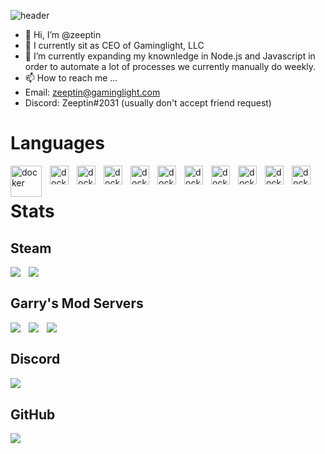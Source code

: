 ![header](https://capsule-render.vercel.app/api?type=transparent&fontColor=ad0000&text=Zeeptin&height=150&fontSize=60&desc=CEO%2FSoftware%20Enthusiast&descAlignY=75&descAlign=60)
- 👋 Hi, I’m @zeeptin
- 👀 I currently sit as CEO of Gaminglight, LLC
- 🌱 I’m currently expanding my knownledge in Node.js and Javascript in order to automate a lot of processes we currently manually do weekly.
- 📫 How to reach me ...
-   Email: zeeptin@gaminglight.com
-   Discord: Zeeptin#2031 (usually don't accept friend request)

# Languages
<div style='background-color: gray;'>
<img align='left' alt='docker' width='50px' style='padding-right:10px' src="https://cdn.jsdelivr.net/gh/devicons/devicon/icons/nodejs/nodejs-plain-wordmark.svg" />
<img align='left' alt='docker' width='30px' style='padding-right:10px' src="https://cdn.jsdelivr.net/gh/devicons/devicon/icons/lua/lua-original-wordmark.svg" />
<img align='left' alt='docker' width='30px' style='padding-right:10px' src="https://cdn.jsdelivr.net/gh/devicons/devicon/icons/mongodb/mongodb-original-wordmark.svg" />
<img align='left' alt='docker' width='30px' style='padding-right:10px' src="https://cdn.jsdelivr.net/gh/devicons/devicon/icons/mysql/mysql-original-wordmark.svg" />
<img align='left' alt='docker' width='30px' style='padding-right:10px' src="https://cdn.jsdelivr.net/gh/devicons/devicon/icons/html5/html5-original-wordmark.svg" />
<img align='left' alt='docker' width='30px' style='padding-right:10px' src="https://cdn.jsdelivr.net/gh/devicons/devicon/icons/css3/css3-original-wordmark.svg" />
<img align='left' alt='docker' width='30px' style='padding-right:10px' src="https://cdn.jsdelivr.net/gh/devicons/devicon/icons/nginx/nginx-original.svg" />
<img align='left' alt='docker' width='30px' style='padding-right:10px' src="https://cdn.jsdelivr.net/gh/devicons/devicon/icons/unrealengine/unrealengine-original.svg" />
<img align='left' alt='docker' width='30px' style='padding-right:10px' src="https://cdn.jsdelivr.net/gh/devicons/devicon/icons/docker/docker-original.svg" />
<img align='left' alt='docker' width='30px' style='padding-right:10px' src="https://cdn.jsdelivr.net/gh/devicons/devicon/icons/vscode/vscode-original.svg" />
<img align='left' alt='docker' width='30px' style='padding-right:10px' src="https://cdn.jsdelivr.net/gh/devicons/devicon/icons/ubuntu/ubuntu-plain-wordmark.svg" />
</div>
<br />

#



# Stats
## Steam
<img align='left' style='padding-right:10px' src='https://staging.shields.io/badge/dynamic/xml?url=https://steamcommunity.com/groups/GaminglightRP/memberslistxml/?xml=1&label=Steam%20Group&query=//memberList/groupDetails/memberCount&color=ad0000&suffix=%20Members&logo=steam'>
<img align='left' style='padding-right:10px' src='https://staging.shields.io/badge/Workshop%20Subs-566%2C255-ad0000?logo=steam'>
<br />

## Garry's Mod Servers
<img align='left' style='padding-right:10px' src='https://img.shields.io/uptimerobot/ratio/7/m790583038-5552c0717c60373c332380c6?label=SCPRP%20Uptime'>
<img align='left' style='padding-right:10px' src='https://img.shields.io/uptimerobot/ratio/7/m790583036-11a54badca2895f6e99fc03c?label=ImperialRP%20Uptime'>
<img align='left' style='padding-right:10px' src='https://img.shields.io/uptimerobot/ratio/7/m790583039-517bd1c235c09e1f02ec6e83?label=PoliceRP%20Uptime'>
<br />


## Discord
<img align='left' style='padding-right:10px' src='https://img.shields.io/discord/417484140640993290?color=%23738ADB&label=Gaminglight%20Discord&logo=discord&logoColor=white'>
<br />

## GitHub
<img src='https://github-readme-stats.vercel.app/api?username=zeeptin&show_icons=true&theme=tokyonight'> 

<!---


zeeptin/zeeptin is a ✨ special ✨ repository because its `README.md` (this file) appears on your GitHub profile.
You can click the Preview link to take a look at your changes.
--->
